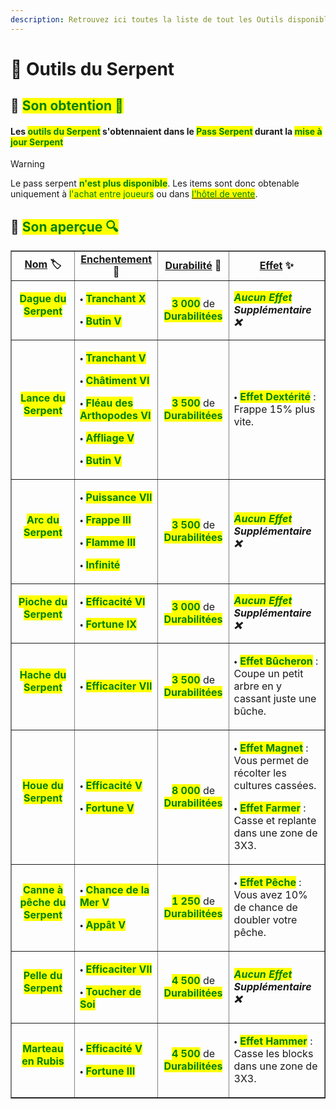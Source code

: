 ```yaml
---
description: Retrouvez ici toutes la liste de tout les Outils disponible durant le Pass Serpent présents sur le serveur.
---
```


# 🐍 Outils du Serpent

## 🔹 <mark style="color:green;">Son obtention 🤔</mark>

#### Les <mark style="color:green;">**outils du Serpent**</mark> s'obtennaient dans le <mark style="color:green;">**Pass Serpent**</mark> durant la <mark style="color:green;">**mise à jour Serpent**</mark>
> [!WARNING]
> Le pass serpent <mark style="color:green;">**n'est plus disponible**</mark>. Les items sont donc obtenable uniquement à <mark style="color:green;">l'achat entre joueurs</mark> ou dans [<mark style="color:green;">l'hôtel de vente</mark>](https://wiki.evolucraft.fr/le-gameplay/le-commerce#hotel-des-ventes).

## 🔹 <mark style="color:green;">Son aperçue 🔍</mark>

<table border="1" cellspacing="0" cellpadding="6">
  <tr>
    <td align="center"><strong><ins>Nom</ins> 🏷️</strong></td>
    <td align="center"><strong><ins>Enchentement</ins> 📖</strong></td>
    <td align="center"><strong><ins>Durabilité</ins> 📏</strong></td>
    <td align="center"><strong><ins>Effet</ins> ✨</strong></td>    
  </tr>
  <tr>
   <td align="center">
     <p><mark style="color:green;"><strong>Dague du Serpent</strong></mark></p>
     <p><figure><img src="../.gitbook/assets/Codex/Outils/Serpent/Dague.png" alt=""></figure></p>
   </td>
   <td>
     <p>🞄 <mark style="color:green;"><strong>Tranchant X</strong></mark></p>
     <p>🞄 <mark style="color:green;"><strong>Butin V</strong></mark></p>
   </td>
   <td align="center">
     <p><mark style="color:green;"><strong>3 000</strong></mark> de <mark style="color:green;"><strong>Durabilitées</strong></mark></p>
   </td>   
   <td><strong><em><mark style="color:green;">Aucun Effet</mark> Supplémentaire ❌</em></strong></td>
  </tr>
    <tr>
   <td align="center">
     <p><mark style="color:green;"><strong>Lance du Serpent</strong></mark></p>
     <p><figure><img src="../.gitbook/assets/Codex/Outils/Serpent/Lance.png" alt=""></figure></p>
   </td>
   <td>
     <p>🞄 <mark style="color:green;"><strong>Tranchant V</strong></mark></p>
     <p>🞄 <mark style="color:green;"><strong>Châtiment VI</strong></mark></p>
     <p>🞄 <mark style="color:green;"><strong>Fléau des Arthopodes VI</strong></mark></p>
     <p>🞄 <mark style="color:green;"><strong>Affliage V</strong></mark></p>
     <p>🞄 <mark style="color:green;"><strong>Butin V</strong></mark></p>
   </td>
   <td align="center">
     <p><mark style="color:green;"><strong>3 500</strong></mark> de <mark style="color:green;"><strong>Durabilitées</strong></mark></p>
   </td>
   <td>
     <p>🞄 <mark style="color:green;"><strong>Effet Dextérité</strong></mark> : Frappe 15% plus vite.</p>
   </td>
  </tr>
  <tr>
   <td align="center">
     <p><mark style="color:green;"><strong>Arc du Serpent</strong></mark></p>
     <p><figure><img src="../.gitbook/assets/Codex/Outils/Serpent/Arc.png" alt=""></figure></p>
   </td>
   <td>
     <p>🞄 <mark style="color:green;"><strong>Puissance VII</strong></mark></p>
     <p>🞄 <mark style="color:green;"><strong>Frappe III</strong></mark></p>
     <p>🞄 <mark style="color:green;"><strong>Flamme III</strong></mark></p>
     <p>🞄 <mark style="color:green;"><strong>Infinité</strong></mark></p>
   </td>
   <td align="center">
     <p><mark style="color:green;"><strong>3 500</strong></mark> de <mark style="color:green;"><strong>Durabilitées</strong></mark></p>
   </td>
   <td><strong><em><mark style="color:green;">Aucun Effet</mark> Supplémentaire ❌</em></strong></td>
  </tr>
  <tr>
   <td align="center">
     <p><mark style="color:green;"><strong>Pioche du Serpent</strong></mark></p>
     <p><figure><img src="../.gitbook/assets/Codex/Outils/Serpent/Pioche.png" alt=""></figure></p>
   </td>
   <td>
     <p>🞄 <mark style="color:green;"><strong>Efficacité VI</strong></mark></p>
     <p>🞄 <mark style="color:green;"><strong>Fortune IX</strong></mark></p>
   </td>
   <td align="center">
     <p><mark style="color:green;"><strong>3 000</strong></mark> de <mark style="color:green;"><strong>Durabilitées</strong></mark></p>
   </td>
   <td><strong><em><mark style="color:green;">Aucun Effet</mark> Supplémentaire ❌</em></strong></td>
  </tr>  
  <tr>
   <td align="center">
     <p><mark style="color:green;"><strong>Hache du Serpent</strong></mark></p>
     <p><figure><img src="../.gitbook/assets/Codex/Outils/Serpent/Hache.png" alt=""></figure></p>
   </td>
   <td>
     <p>🞄 <mark style="color:green;"><strong>Efficaciter VII</strong></mark></p>
   </td>
   <td align="center">
     <p><mark style="color:green;"><strong>3 500</strong></mark> de <mark style="color:green;"><strong>Durabilitées</strong></mark></p>
   </td>
   <td>  
     <p>🞄 <mark style="color:green;"><strong>Effet Bûcheron</strong></mark> : Coupe un petit arbre en y cassant juste une bûche.</p>
   </td>
  </tr>
  <tr>
   <td align="center">
     <p><mark style="color:green;"><strong>Houe du Serpent</strong></mark></p>
     <p><figure><img src="../.gitbook/assets/Codex/Outils/Serpent/Houe.png" alt=""></figure></p>
   </td>
   <td>
     <p>🞄 <mark style="color:green;"><strong>Efficacité V</strong></mark></p>
     <p>🞄 <mark style="color:green;"><strong>Fortune V</strong></mark></p>
   </td>
   <td align="center">
     <p><mark style="color:green;"><strong>8 000</strong></mark> de <mark style="color:green;"><strong>Durabilitées</strong></mark></p>
   </td>
   <td>  
     <p>🞄 <mark style="color:green;"><strong>Effet Magnet</strong></mark> : Vous permet de récolter les cultures cassées.</p>
     <p>🞄 <mark style="color:green;"><strong>Effet Farmer</strong></mark> : Casse et replante dans une zone de 3X3.</p>
   </td>
  </tr>
  <tr>
   <td align="center">
     <p><mark style="color:green;"><strong>Canne à pêche du Serpent</strong></mark></p>
     <p><figure><img src="../.gitbook/assets/Codex/Outils/Serpent/CanneAPeche.png" alt=""></figure></p>
   </td>
   <td>
     <p>🞄 <mark style="color:green;"><strong>Chance de la Mer V</strong></mark></p>
     <p>🞄 <mark style="color:green;"><strong>Appât V</strong></mark></p>
   </td>
   <td align="center">
     <p><mark style="color:green;"><strong>1 250</strong></mark> de <mark style="color:green;"><strong>Durabilitées</strong></mark></p>
   </td>
   <td>  
     <p>🞄 <mark style="color:green;"><strong>Effet Pêche</strong></mark> : Vous avez 10% de chance de doubler votre pêche.</p>
   </td>
  </tr>  
  <tr>
   <td align="center">
     <p><mark style="color:green;"><strong>Pelle du Serpent</strong></mark></p>
     <p><figure><img src="../.gitbook/assets/Codex/Outils/Serpent/Pelle.png" alt=""></figure></p>
   </td>
   <td>
     <p>🞄 <mark style="color:green;"><strong>Efficaciter VII</strong></mark></p>
     <p>🞄 <mark style="color:green;"><strong>Toucher de Soi</strong></mark></p>
   </td>
   <td align="center">
     <p><mark style="color:green;"><strong>4 500</strong></mark> de <mark style="color:green;"><strong>Durabilitées</strong></mark></p>
   </td>
   <td><strong><em><mark style="color:green;">Aucun Effet</mark> Supplémentaire ❌</em></strong></td>
  </tr>
  <tr>
   <td align="center">
     <p><mark style="color:green;"><strong>Marteau en Rubis</strong></mark></p>
     <p><figure><img src="../.gitbook/assets/Codex/Outils/Serpent/Marteau.png" alt=""></figure></p>
   </td>
   <td>
     <p>🞄 <mark style="color:green;"><strong>Efficacité V</strong></mark></p>
     <p>🞄 <mark style="color:green;"><strong>Fortune III</strong></mark></p>   
   </td>
   <td align="center">
     <p><mark style="color:green;"><strong>4 500</strong></mark> de <mark style="color:green;"><strong>Durabilitées</strong></mark></p>
   </td>
   <td>  
     <p>🞄 <mark style="color:green;"><strong>Effet Hammer</strong></mark> : Casse les blocks dans une zone de 3X3.</p>
   </td>
  </tr>
</table>
